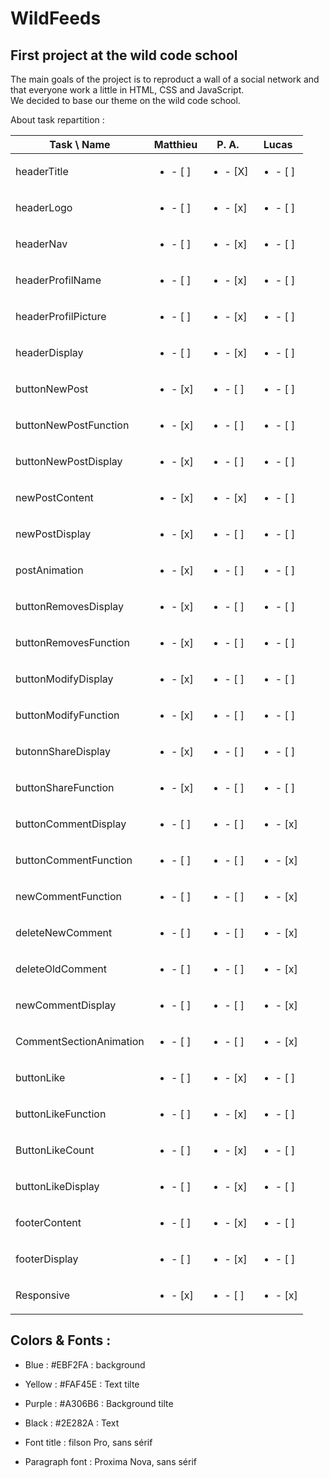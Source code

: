 # WildFeeds

## First project at the wild code school

The main goals of the project is to reproduct a wall of a social network and that everyone work a little in HTML, CSS and JavaScript.  
We decided to base our theme on the wild code school.

About task repartition :

| Task \ Name             | Matthieu                    | P. A.                       | Lucas                       |
| ----------------------- | --------------------------- | --------------------------- | --------------------------- |
| headerTitle             | <ul> <li> - [ ] </li> </ul> | <ul> <li> - [X] </li> </ul> | <ul> <li> - [ ] </li> </ul> |
| headerLogo              | <ul> <li> - [ ] </li> </ul> | <ul> <li> - [x] </li> </ul> | <ul> <li> - [ ] </li> </ul> |
| headerNav               | <ul> <li> - [ ] </li> </ul> | <ul> <li> - [x] </li> </ul> | <ul> <li> - [ ] </li> </ul> |
| headerProfilName        | <ul> <li> - [ ] </li> </ul> | <ul> <li> - [x] </li> </ul> | <ul> <li> - [ ] </li> </ul> |
| headerProfilPicture     | <ul> <li> - [ ] </li> </ul> | <ul> <li> - [x] </li> </ul> | <ul> <li> - [ ] </li> </ul> |
| headerDisplay           | <ul> <li> - [ ] </li> </ul> | <ul> <li> - [x] </li> </ul> | <ul> <li> - [ ] </li> </ul> |
| buttonNewPost           | <ul> <li> - [x] </li> </ul> | <ul> <li> - [ ] </li> </ul> | <ul> <li> - [ ] </li> </ul> |
| buttonNewPostFunction   | <ul> <li> - [x] </li> </ul> | <ul> <li> - [ ] </li> </ul> | <ul> <li> - [ ] </li> </ul> |
| buttonNewPostDisplay    | <ul> <li> - [x] </li> </ul> | <ul> <li> - [ ] </li> </ul> | <ul> <li> - [ ] </li> </ul> |
| newPostContent          | <ul> <li> - [x] </li> </ul> | <ul> <li> - [x] </li> </ul> | <ul> <li> - [ ] </li> </ul> |
| newPostDisplay          | <ul> <li> - [x] </li> </ul> | <ul> <li> - [ ] </li> </ul> | <ul> <li> - [ ] </li> </ul> |
| postAnimation           | <ul> <li> - [x] </li> </ul> | <ul> <li> - [ ] </li> </ul> | <ul> <li> - [ ] </li> </ul> |
| buttonRemovesDisplay    | <ul> <li> - [x] </li> </ul> | <ul> <li> - [ ] </li> </ul> | <ul> <li> - [ ] </li> </ul> |
| buttonRemovesFunction   | <ul> <li> - [x] </li> </ul> | <ul> <li> - [ ] </li> </ul> | <ul> <li> - [ ] </li> </ul> |
| buttonModifyDisplay     | <ul> <li> - [x] </li> </ul> | <ul> <li> - [ ] </li> </ul> | <ul> <li> - [ ] </li> </ul> |
| buttonModifyFunction    | <ul> <li> - [x] </li> </ul> | <ul> <li> - [ ] </li> </ul> | <ul> <li> - [ ] </li> </ul> |
| butonnShareDisplay      | <ul> <li> - [x] </li> </ul> | <ul> <li> - [ ] </li> </ul> | <ul> <li> - [ ] </li> </ul> |
| buttonShareFunction     | <ul> <li> - [x] </li> </ul> | <ul> <li> - [ ] </li> </ul> | <ul> <li> - [ ] </li> </ul> |
| buttonCommentDisplay    | <ul> <li> - [ ] </li> </ul> | <ul> <li> - [ ] </li> </ul> | <ul> <li> - [x] </li> </ul> |
| buttonCommentFunction   | <ul> <li> - [ ] </li> </ul> | <ul> <li> - [ ] </li> </ul> | <ul> <li> - [x] </li> </ul> |
| newCommentFunction      | <ul> <li> - [ ] </li> </ul> | <ul> <li> - [ ] </li> </ul> | <ul> <li> - [x] </li> </ul> |
| deleteNewComment        | <ul> <li> - [ ] </li> </ul> | <ul> <li> - [ ] </li> </ul> | <ul> <li> - [x] </li> </ul> |
| deleteOldComment        | <ul> <li> - [ ] </li> </ul> | <ul> <li> - [ ] </li> </ul> | <ul> <li> - [x] </li> </ul> |
| newCommentDisplay       | <ul> <li> - [ ] </li> </ul> | <ul> <li> - [ ] </li> </ul> | <ul> <li> - [x] </li> </ul> |
| CommentSectionAnimation | <ul> <li> - [ ] </li> </ul> | <ul> <li> - [ ] </li> </ul> | <ul> <li> - [x] </li> </ul> |
| buttonLike              | <ul> <li> - [ ] </li> </ul> | <ul> <li> - [x] </li> </ul> | <ul> <li> - [ ] </li> </ul> |
| buttonLikeFunction      | <ul> <li> - [ ] </li> </ul> | <ul> <li> - [x] </li> </ul> | <ul> <li> - [ ] </li> </ul> |
| ButtonLikeCount         | <ul> <li> - [ ] </li> </ul> | <ul> <li> - [x] </li> </ul> | <ul> <li> - [ ] </li> </ul> |
| buttonLikeDisplay       | <ul> <li> - [ ] </li> </ul> | <ul> <li> - [x] </li> </ul> | <ul> <li> - [ ] </li> </ul> |
| footerContent           | <ul> <li> - [ ] </li> </ul> | <ul> <li> - [x] </li> </ul> | <ul> <li> - [ ] </li> </ul> |
| footerDisplay           | <ul> <li> - [ ] </li> </ul> | <ul> <li> - [x] </li> </ul> | <ul> <li> - [ ] </li> </ul> |
| Responsive              | <ul> <li> - [x] </li> </ul> | <ul> <li> - [ ] </li> </ul> | <ul> <li> - [x] </li> </ul> |

## Colors & Fonts :

- Blue : #EBF2FA : background
- Yellow : #FAF45E : Text tilte
- Purple : #A306B6 : Background tilte
- Black : #2E282A : Text

- Font title : filson Pro, sans sérif
- Paragraph font : Proxima Nova, sans sérif
